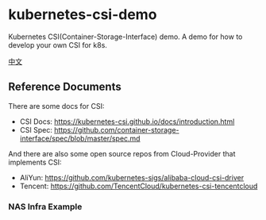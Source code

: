 # kubernetes-csi-demo
Kubernetes CSI(Container-Storage-Interface) demo. A demo for how to develop your own CSI for k8s.

[中文](README_zh.md)

## Reference Documents

There are some docs for CSI:

- CSI Docs: https://kubernetes-csi.github.io/docs/introduction.html
- CSI Spec: https://github.com/container-storage-interface/spec/blob/master/spec.md

And there are also some open source repos from Cloud-Provider that implements CSI:

- AliYun: https://github.com/kubernetes-sigs/alibaba-cloud-csi-driver
- Tencent: https://github.com/TencentCloud/kubernetes-csi-tencentcloud

### NAS Infra Example

